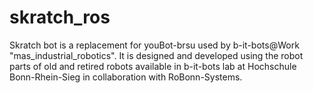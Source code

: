 # skratch_ros
Skratch bot is a replacement for youBot-brsu used by b-it-bots@Work "mas_industrial_robotics". It is designed and developed using the robot parts of old and retired robots available in b-it-bots lab at Hochschule Bonn-Rhein-Sieg in collaboration with RoBonn-Systems.
